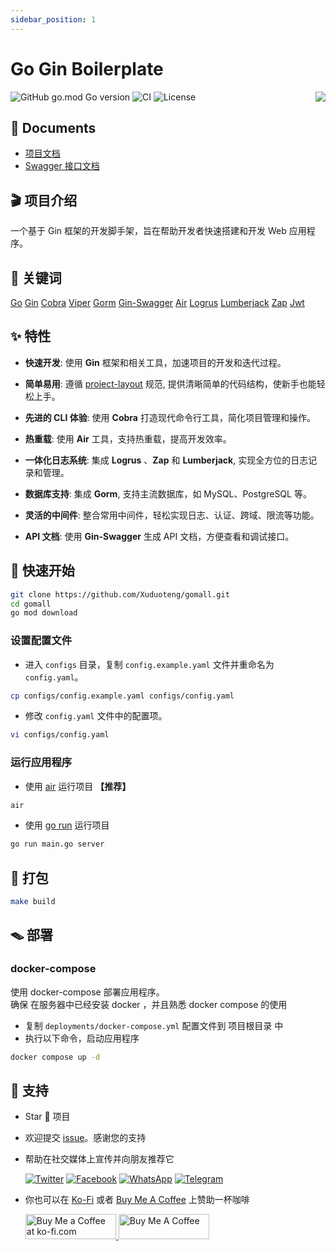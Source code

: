```yaml
---
sidebar_position: 1
---
```


# Go Gin Boilerplate

<div>

<img src="/gomall/img/golang.png" align="right"/>

![GitHub go.mod Go version](https://img.shields.io/github/go-mod/go-version/Xuduoteng/gomall)
![CI](https://github.com/Xuduoteng/gomall/workflows/Go/badge.svg)
![License](https://img.shields.io/github/license/Xuduoteng/gomall)

## 📘 Documents

- [项目文档](https://Xuduoteng.github.io/gomall/)
- [Swagger 接口文档](https://gomall.gganbu.services/swagger/index.html)

</div>

## 🎬 项目介绍

一个基于 Gin 框架的开发脚手架，旨在帮助开发者快速搭建和开发 Web 应用程序。

<!-- - [English](./README.md)
- [中文介绍](./README_zh.md) -->

## 👀 关键词

[Go](https://github.com/golang/go)
[Gin](https://github.com/gin-gonic/gin)
[Cobra](https://github.com/spf13/cobra)
[Viper](https://github.com/spf13/viper)
[Gorm](https://github.com/go-gorm/gorm)
[Gin-Swagger](https://github.com/swaggo/gin-swagger)
[Air](https://github.com/cosmtrek/air)
[Logrus](https://github.com/sirupsen/logrus)
[Lumberjack](https://github.com/natefinch/lumberjack)
[Zap](https://github.com/uber-go/zap)
[Jwt](https://github.com/golang-jwt/jwt)

## ✨ 特性

- **快速开发**: 使用 **Gin** 框架和相关工具，加速项目的开发和迭代过程。
- **简单易用**: 遵循 [project-layout](https://github.com/golang-standards/project-layout/tree/master) 规范, 提供清晰简单的代码结构，使新手也能轻松上手。
- **先进的 CLI 体验**: 使用 **Cobra** 打造现代命令行工具，简化项目管理和操作。
- **热重载**: 使用 **Air** 工具，支持热重载，提高开发效率。
- **一体化日志系统**: 集成 **Logrus** 、**Zap** 和 **Lumberjack**, 实现全方位的日志记录和管理。
- **数据库支持**: 集成 **Gorm**, 支持主流数据库，如 MySQL、PostgreSQL 等。
- **灵活的中间件**: 整合常用中间件，轻松实现日志、认证、跨域、限流等功能。
- **API 文档**: 使用 **Gin-Swagger** 生成 API 文档，方便查看和调试接口。

    <!-- 我用了swag生成文档，非常方便用于调试  -->
  <!-- - **统一错误处理**: 统一的错误处理机制，简化错误信息的捕获和处理。 -->

## 🚀 快速开始

```sh
git clone https://github.com/Xuduoteng/gomall.git
cd gomall
go mod download
```

<!-- ### 创建 githooks 软链接【推荐】

```sh
cd .git/hooks
ln -s ../../githooks/* .
```

> 提示：
>
> - 如何确认已经创建成功?
>
> 运行以下命令：
>
> ```sh
> ls -l . # 现在你的当前目录位置应该在 .git/hooks 目录下
> ```
>
> 如果成功，你将会看到输出包含以下内容：
>
> ```sh
> commit-msg -> ../../githooks/commit-msg
> pre-commit -> ../../githooks/pre-commit
> ``` -->

### 设置配置文件

- 进入 `configs` 目录，复制 `config.example.yaml` 文件并重命名为 `config.yaml`。

```sh
cp configs/config.example.yaml configs/config.yaml
```

- 修改 `config.yaml` 文件中的配置项。

```sh
vi configs/config.yaml
```

### 运行应用程序

- 使用 [air](https://github.com/cosmtrek/air) 运行项目 **【推荐】**

```sh
air
```

- 使用 [go run](https://golang.org/cmd/go/#hdr-Compile_and_run_Go_program) 运行项目

```sh
go run main.go server
```

## 🔨 打包

```sh
make build
```

## 🪤 部署

### docker-compose

使用 docker-compose 部署应用程序。  
确保 在服务器中已经安装 docker ，并且熟悉 docker compose 的使用

- 复制 `deployments/docker-compose.yml` 配置文件到 项目根目录 中
- 执行以下命令，启动应用程序

```sh
docker compose up -d
```

## 🤝 支持

- Star 🌟 项目
- 欢迎提交 [issue](https://github.com/Xuduoteng/gomall/issues)。感谢您的支持
- 帮助在社交媒体上宣传并向朋友推荐它

  [![Twitter](https://img.shields.io/twitter/url?label=Twitter&logo=twitter&style=flat&url=https%3A%2F%2Fgithub.com%2FXuduoteng%2Fgomall)](https://twitter.com/intent/tweet?text=Wow:&url=https%3A%2F%2Fgithub.com%2FXuduoteng%2Fgomall)
  [![Facebook](https://img.shields.io/twitter/url?label=Facebook&logo=facebook&style=flat&url=https%3A%2F%2Fgithub.com%2FXuduoteng%2Fgomall)](https://www.facebook.com/sharer/sharer.php?u=https%3A%2F%2Fgithub.com%2FXuduoteng%2Fgomall)
  [![WhatsApp](https://img.shields.io/twitter/url?label=WhatsApp&logo=whatsapp&style=flat&url=https%3A%2F%2Fgithub.com%2FXuduoteng%2Fgomall)](https://api.whatsapp.com/send?text=Wow:%20https%3A%2F%2Fgithub.com%2FXuduoteng%2Fgomall)
  [![Telegram](https://img.shields.io/twitter/url?label=Telegram&logo=telegram&style=flat&url=https%3A%2F%2Fgithub.com%2FXuduoteng%2Fgomall)](https://t.me/share/url?url=https%3A%2F%2Fgithub.com%2FXuduoteng%2Fgomall)

- 你也可以在 [Ko-Fi](https://ko-fi.com/dorvan) 或者 [Buy Me A Coffee](https://www.buymeacoffee.com/dorvan) 上赞助一杯咖啡

  <a href='https://ko-fi.com/J3J1T95FG' target='_blank'>
  <img width="145" height="40" src='https://storage.ko-fi.com/cdn/kofi2.png?v=3' border='0' alt='Buy Me a Coffee at ko-fi.com' />
  </a>

  <a href="https://www.buymeacoffee.com/dorvan" target="_blank">
  <img width="145" height="40" src="https://cdn.buymeacoffee.com/buttons/v2/default-yellow.png" alt="Buy Me A Coffee" />
  </a>
